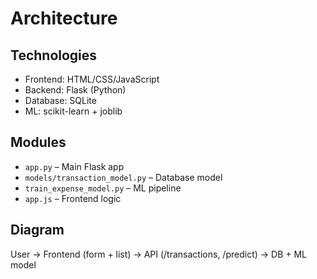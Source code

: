 # Architecture

## Technologies
- Frontend: HTML/CSS/JavaScript
- Backend: Flask (Python)
- Database: SQLite
- ML: scikit-learn + joblib

## Modules
- `app.py` – Main Flask app
- `models/transaction_model.py` – Database model
- `train_expense_model.py` – ML pipeline
- `app.js` – Frontend logic

## Diagram
User → Frontend (form + list) → API (/transactions, /predict) → DB + ML model